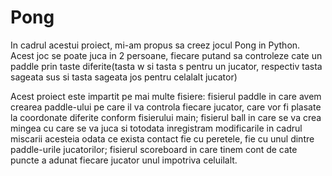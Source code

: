 # Pong

In cadrul acestui proiect, mi-am propus sa creez jocul Pong in Python. Acest joc se poate juca in 2 persoane, fiecare putand sa controleze cate un paddle prin taste diferite(tasta w si tasta s pentru un jucator, respectiv tasta sageata sus si tasta sageata jos pentru celalalt jucator)

Acest proiect este impartit pe mai multe fisiere: fisierul paddle in care avem crearea paddle-ului pe care il va controla fiecare jucator, care vor fi plasate la coordonate diferite conform fisierului main; fisierul ball in care se va crea mingea cu care se va juca si totodata inregistram modificarile in cadrul miscarii acesteia odata ce exista contact fie cu peretele, fie cu unul dintre paddle-urile jucatorilor; fisierul scoreboard in care tinem cont de cate puncte a adunat fiecare jucator unul impotriva celuilalt.
